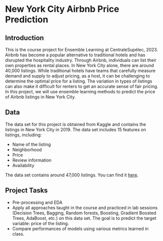 # New York City Airbnb Price Prediction

## Introduction 
This is the course project for Ensemble Learning at CentraleSupélec, 2023. Airbnb has become a popular alternative to traditional hotels and has disrupted the hospitality industry. Through Airbnb, individuals can list their own properties as rental places. In New York City
alone, there are around 40,000 listings. While traditional hotels have teams that carefully measure
demand and supply to adjust pricing, as a host, it can be challenging to determine the optimal price
for a listing. The variation in types of listings can also make it difficult for renters to get an accurate
sense of fair pricing. In this project, we will use ensemble learning methods to predict the price of
Airbnb listings in New York City.

## Data 
The data set for this project is obtained from Kaggle and contains the listings in New York City in
2019. The data set includes 15 features on listings, including:
- Name of the listing
- Neighborhood
- Price
- Review information
- Availability

The data set contains around 47,000 listings. You can find it [here](https://www.kaggle.com/datasets/dgomonov/new-york-city-airbnb-open-data).

## Project Tasks
- Pre-processing and EDA
- Apply all approaches taught in the course and practiced in lab sessions (Decision Trees, Bagging,
Random forests, Boosting, Gradient Boosted Trees, AdaBoost, etc.) on this data set. The goal
is to predict the target variable: price of the listing.
- Compare performances of models using various metrics learned in class.
